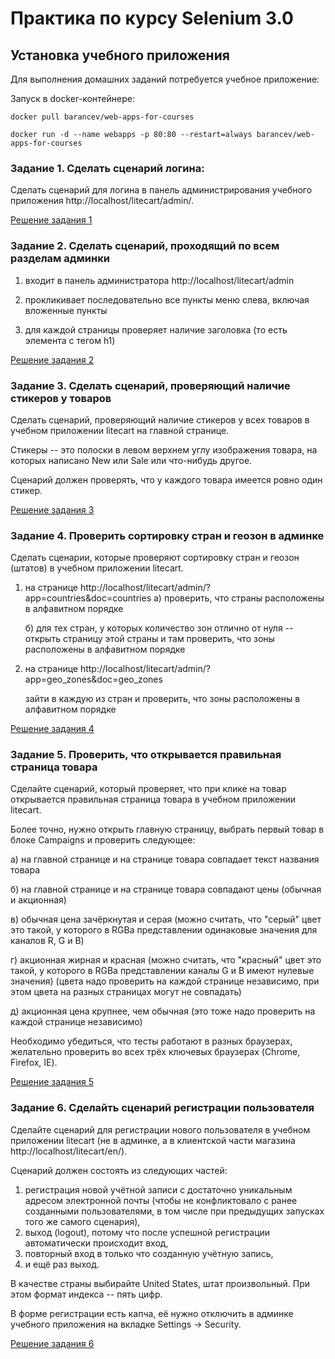# Практика по курсу Selenium 3.0

## Установка учебного приложения
Для выполнения домашних заданий потребуется учебное приложение: 

Запуск в docker-контейнере:

` docker pull barancev/web-apps-for-courses `

` docker run -d --name webapps -p 80:80 --restart=always barancev/web-apps-for-courses `

### Задание 1. Сделать сценарий логина:
Сделать сценарий для логина в панель администрирования учебного приложения http://localhost/litecart/admin/.

[Решение задания 1](https://github.com/YuriKopshev/Selenium-practice/blob/master/src/test/java/LiteCart.java)

### Задание 2. Сделать сценарий, проходящий по всем разделам админки

1) входит в панель администратора http://localhost/litecart/admin

2) прокликивает последовательно все пункты меню слева, включая вложенные пункты

3) для каждой страницы проверяет наличие заголовка (то есть элемента с тегом h1)

[Решение задания 2](https://github.com/YuriKopshev/Selenium-practice/blob/master/src/test/java/LiteCartTabTests.java)

### Задание 3. Сделать сценарий, проверяющий наличие стикеров у товаров
Сделать сценарий, проверяющий наличие стикеров у всех товаров в учебном приложении litecart на главной странице. 

Стикеры -- это полоски в левом верхнем углу изображения товара, на которых написано New или Sale или что-нибудь другое. 

Сценарий должен проверять, что у каждого товара имеется ровно один стикер.

[Решение задания 3](https://github.com/YuriKopshev/Selenium-practice/blob/main/src/test/java/StickerTests.java)

### Задание 4. Проверить сортировку стран и геозон в админке

Сделать сценарии, которые проверяют сортировку стран и геозон (штатов) в учебном приложении litecart.

1) на странице http://localhost/litecart/admin/?app=countries&doc=countries
   а) проверить, что страны расположены в алфавитном порядке

   б) для тех стран, у которых количество зон отлично от нуля -- открыть страницу этой страны и там проверить, что зоны расположены в алфавитном порядке

2) на странице http://localhost/litecart/admin/?app=geo_zones&doc=geo_zones

   зайти в каждую из стран и проверить, что зоны расположены в алфавитном порядке

[Решение задания 4](https://github.com/YuriKopshev/Selenium-practice/blob/main/src/test/java/TestCountryGeoZone.java)

### Задание 5. Проверить, что открывается правильная страница товара
Сделайте сценарий, который проверяет, что при клике на товар открывается правильная страница товара в учебном приложении litecart.

Более точно, нужно открыть главную страницу, выбрать первый товар в блоке Campaigns и проверить следующее:

а) на главной странице и на странице товара совпадает текст названия товара

б) на главной странице и на странице товара совпадают цены (обычная и акционная)

в) обычная цена зачёркнутая и серая (можно считать, что "серый" цвет это такой, у которого в RGBa представлении одинаковые значения для каналов R, G и B)

г) акционная жирная и красная (можно считать, что "красный" цвет это такой, у которого в RGBa представлении каналы G и B имеют нулевые значения)
(цвета надо проверить на каждой странице независимо, при этом цвета на разных страницах могут не совпадать)

д) акционная цена крупнее, чем обычная (это тоже надо проверить на каждой странице независимо)


Необходимо убедиться, что тесты работают в разных браузерах, желательно проверить во всех трёх ключевых браузерах (Chrome, Firefox, IE).

[Решение задания 5](https://github.com/YuriKopshev/Selenium-practice/tree/main/src/test/java/products)


###  Задание 6. Сделайть сценарий регистрации пользователя
Сделайте сценарий для регистрации нового пользователя в учебном приложении litecart (не в админке, а в клиентской части магазина http://localhost/litecart/en/).

Сценарий должен состоять из следующих частей:

1) регистрация новой учётной записи с достаточно уникальным адресом электронной почты (чтобы не конфликтовало с ранее созданными пользователями, в том числе при предыдущих запусках того же самого сценария),
2) выход (logout), потому что после успешной регистрации автоматически происходит вход,
3) повторный вход в только что созданную учётную запись,
4) и ещё раз выход.

В качестве страны выбирайте United States, штат произвольный. При этом формат индекса -- пять цифр.

В форме регистрации есть капча, её нужно отключить в админке учебного приложения на вкладке Settings -> Security.

[Решение задания 6](https://github.com/YuriKopshev/Selenium-practice/tree/main/src/test/java/RegistrationUserTest.java)